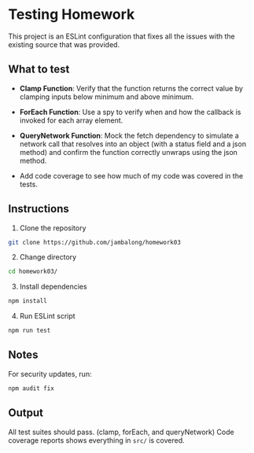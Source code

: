 # Testing Homework

This project is an ESLint configuration that fixes all the issues with the existing source that was provided.

## What to test

- **Clamp Function**: Verify that the function returns the correct value by clamping inputs below minimum and above minimum.

- **ForEach Function**: Use a spy to verify when and how the callback is invoked for each array element.

- **QueryNetwork Function**: Mock the fetch dependency to simulate a network call that resolves into an object (with a status field and a json method) and confirm the function correctly unwraps using the json method.

- Add code coverage to see how much of my code was covered in the tests.

## Instructions

1. Clone the repository

```bash
git clone https://github.com/jambalong/homework03
```

2. Change directory

```bash
cd homework03/
```

3. Install dependencies

```bash
npm install
```

4. Run ESLint script

```bash
npm run test
```

## Notes

For security updates, run:

```bash
npm audit fix
```

## Output

All test suites should pass. (clamp, forEach, and queryNetwork)
Code coverage reports shows everything in `src/` is covered.
